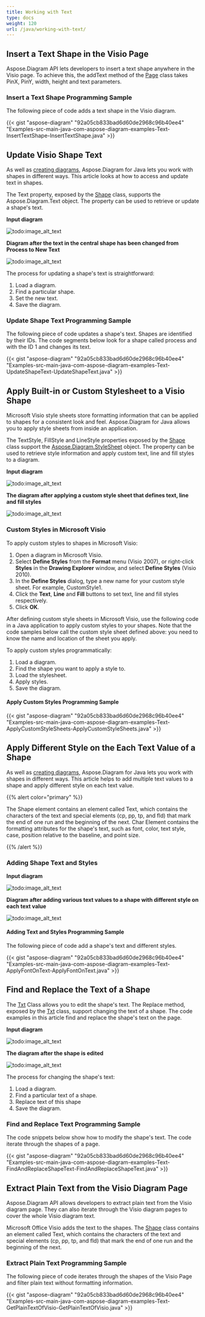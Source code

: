 ```yaml
---
title: Working with Text
type: docs
weight: 120
url: /java/working-with-text/
---
```


## **Insert a Text Shape in the Visio Page**
Aspose.Diagram API lets developers to insert a text shape anywhere in the Visio page. To achieve this, the addText method of the [Page](http://www.aspose.com/api/java/diagram/com.aspose.diagram/classes/Page) class takes PinX, PinY, width, height and text parameters.
### **Insert a Text Shape Programming Sample**
The following piece of code adds a text shape in the Visio diagram.

{{< gist "aspose-diagram" "92a05cb833bad6d60de2968c96b40ee4" "Examples-src-main-java-com-aspose-diagram-examples-Text-InsertTextShape-InsertTextShape.java" >}}
## **Update Visio Shape Text**
As well as [creating diagrams](/diagram/java/load-or-create-a-visio-drawing-html/), Aspose.Diagram for Java lets you work with shapes in different ways. This article looks at how to access and update text in shapes.

The Text property, exposed by the [Shape](http://www.aspose.com/api/java/diagram/com.aspose.diagram/classes/shape) class, supports the Aspose.Diagram.Text object. The property can be used to retrieve or update a shape's text.

**Input diagram** 

![todo:image_alt_text](http://i.imgur.com/6aEp7h0.png)

**Diagram after the text in the central shape has been changed from Process to New Text** 

![todo:image_alt_text](http://i.imgur.com/o977cxw.png)

The process for updating a shape's text is straightforward:

1. Load a diagram.
1. Find a particular shape.
1. Set the new text.
1. Save the diagram.
### **Update Shape Text Programming Sample**
The following piece of code updates a shape's text. Shapes are identified by their IDs. The code segments below look for a shape called process and with the ID 1 and changes its text.

{{< gist "aspose-diagram" "92a05cb833bad6d60de2968c96b40ee4" "Examples-src-main-java-com-aspose-diagram-examples-Text-UpdateShapeText-UpdateShapeText.java" >}}
## **Apply Built-in or Custom Stylesheet to a Visio Shape**
Microsoft Visio style sheets store formatting information that can be applied to shapes for a consistent look and feel. Aspose.Diagram for Java allows you to apply style sheets from inside an application.

The TextStyle, FillStyle and LineStyle properties exposed by the [Shape](http://www.aspose.com/api/java/diagram/com.aspose.diagram/classes/shape) class support the [Aspose.Diagram.StyleSheet](http://www.aspose.com/api/java/diagram/com.aspose.diagram/classes/stylesheet) object. The property can be used to retrieve style information and apply custom text, line and fill styles to a diagram.

**Input diagram** 

![todo:image_alt_text](http://i.imgur.com/feV1x2N.png)

**The diagram after applying a custom style sheet that defines text, line and fill styles** 

![todo:image_alt_text](http://i.imgur.com/Xk9W0wN.png)
### **Custom Styles in Microsoft Visio**
To apply custom styles to shapes in Microsoft Visio:

1. Open a diagram in Microsoft Visio.
1. Select **Define Styles** from the **Format** menu (Visio 2007), or right-click **Styles** in the **Drawing Explorer** window, and select **Define Styles** (Visio 2010).
1. In the **Define Styles** dialog, type a new name for your custom style sheet. For example, CustomStyle1.
1. Click the **Text**, **Line** and **Fill** buttons to set text, line and fill styles respectively.
1. Click **OK**.

After defining custom style sheets in Microsoft Visio, use the following code in a Java application to apply custom styles to your shapes. Note that the code samples below call the custom style sheet defined above: you need to know the name and location of the sheet you apply.

To apply custom styles programmatically:

1. Load a diagram.
1. Find the shape you want to apply a style to.
1. Load the stylesheet.
1. Apply styles.
1. Save the diagram.
#### **Apply Custom Styles Programming Sample**
{{< gist "aspose-diagram" "92a05cb833bad6d60de2968c96b40ee4" "Examples-src-main-java-com-aspose-diagram-examples-Text-ApplyCustomStyleSheets-ApplyCustomStyleSheets.java" >}}
## **Apply Different Style on the Each Text Value of a Shape**
As well as [creating diagrams](/diagram/java/load-or-create-a-visio-drawing-html/), Aspose.Diagram for Java lets you work with shapes in different ways. This article helps to add multiple text values to a shape and apply different style on each text value.

{{% alert color="primary" %}} 

The Shape element contains an element called Text, which contains the characters of the text and special elements (cp, pp, tp, and fld) that mark the end of one run and the beginning of the next. Char Element contains the formatting attributes for the shape's text, such as font, color, text style, case, position relative to the baseline, and point size.

{{% /alert %}} 
### **Adding Shape Text and Styles**
**Input diagram** 

![todo:image_alt_text](http://i.imgur.com/ZqgQPQC.png)

**Diagram after adding various text values to a shape with different style on each text value** 

![todo:image_alt_text](http://i.imgur.com/7UWhFbU.png)
#### **Adding Text and Styles Programming Sample**
The following piece of code add a shape's text and different styles.

{{< gist "aspose-diagram" "92a05cb833bad6d60de2968c96b40ee4" "Examples-src-main-java-com-aspose-diagram-examples-Text-ApplyFontOnText-ApplyFontOnText.java" >}}
## **Find and Replace the Text of a Shape**
The [Txt](http://www.aspose.com/api/java/diagram/com.aspose.diagram/classes/txt) Class allows you to edit the shape's text. The Replace method, exposed by the [Txt](http://www.aspose.com/api/java/diagram/com.aspose.diagram/classes/txt) class, support changing the text of a shape.
The code examples in this article find and replace the shape's text on the page.

**Input diagram** 

![todo:image_alt_text](http://i.imgur.com/lW5xaP0.png)


**The diagram after the shape is edited** 

![todo:image_alt_text](http://i.imgur.com/m33W1Tk.png)

The process for changing the shape's text:

1. Load a diagram.
1. Find a particular text of a shape.
1. Replace text of this shape
1. Save the diagram.
### **Find and Replace Text Programming Sample**
The code snippets below show how to modify the shape's text. The code iterate through the shapes of a page.

{{< gist "aspose-diagram" "92a05cb833bad6d60de2968c96b40ee4" "Examples-src-main-java-com-aspose-diagram-examples-Text-FindAndReplaceShapeText-FindAndReplaceShapeText.java" >}}
## **Extract Plain Text from the Visio Diagram Page**
Aspose.Diagram API allows developers to extract plain text from the Visio diagram page. They can also iterate through the Visio diagram pages to cover the whole Visio diagram text.

Microsoft Office Visio adds the text to the shapes. The [Shape](http://www.aspose.com/api/java/diagram/com.aspose.diagram/classes/shape) class contains an element called Text, which contains the characters of the text and special elements (cp, pp, tp, and fld) that mark the end of one run and the beginning of the next.
### **Extract Plain Text Programming Sample**
The following piece of code iterates through the shapes of the Visio Page and filter plain text without formatting information.

{{< gist "aspose-diagram" "92a05cb833bad6d60de2968c96b40ee4" "Examples-src-main-java-com-aspose-diagram-examples-Text-GetPlainTextOfVisio-GetPlainTextOfVisio.java" >}}
